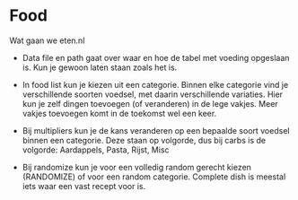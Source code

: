# Food
Wat gaan we eten.nl



-	Data file en path gaat over waar en hoe de tabel met voeding opgeslaan is. 
	Kun je gewoon laten staan zoals het is.

-	In food list kun je kiezen uit een categorie. Binnen elke categorie vind je verschillende
	soorten voedsel, met daarin verschillende variaties. Hier kun je zelf dingen toevoegen
	(of veranderen) in de lege vakjes. Meer vakjes toevoegen komt in de toekomst wel een keer.

-	Bij multipliers kun je de kans veranderen op een bepaalde soort voedsel binnen een categorie.
	Deze staan op volgorde, dus bij carbs is de volgorde:
	Aardappels, Pasta, Rijst, Misc

-	Bij randomize kun je voor een volledig random gerecht kiezen (RANDOMIZE) of voor een
	random categorie. Complete dish is meestal iets waar een vast recept voor is.
